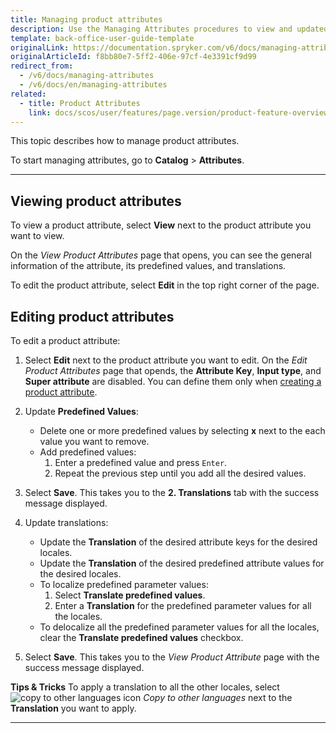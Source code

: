 ```yaml
---
title: Managing product attributes
description: Use the Managing Attributes procedures to view and updated product attributes in the Back Office.
template: back-office-user-guide-template
originalLink: https://documentation.spryker.com/v6/docs/managing-attributes
originalArticleId: f8bb80e7-5ff2-406e-97cf-4e3391cf9d99
redirect_from:
  - /v6/docs/managing-attributes
  - /v6/docs/en/managing-attributes
related:
  - title: Product Attributes
    link: docs/scos/user/features/page.version/product-feature-overview/product-attributes-overview.html
---
```


This topic describes how to manage product attributes.

To start managing attributes, go to **Catalog** > **Attributes**.


***
## Viewing product attributes

To view a product attribute, select **View** next to the product attribute you want to view. 

On the *View Product Attributes* page that opens, you can see the general information of the attribute, its predefined values, and translations.

To edit the product attribute, select **Edit** in the top right corner of the page.

## Editing product attributes

To edit a product attribute:
1. Select **Edit** next to the product attribute you want to edit. 
    On the *Edit Product Attributes* page that opends, the **Attribute Key**, **Input type**, and **Super attribute** are disabled. You can define them only when [creating a product attribute](/docs/scos/user/back-office-user-guides/{{page.version}}/catalog/attributes/creating-product-attributes.html).
2. Update **Predefined Values**:
    * Delete one or more predefined values by selecting **x** next to the each value you want to remove.
    * Add predefined values:
        1. Enter a predefined value and press `Enter`.
        2.  Repeat the previous step until you add all the desired values.


3. Select **Save**.
    This takes you to the **2. Translations** tab with the success message displayed. 
4. Update translations:
    * Update the **Translation** of the desired attribute keys for the desired locales.
    * Update the **Translation** of the desired predefined attribute values for the desired locales.
    * To localize predefined parameter values:
        1. Select **Translate predefined values**.
        2. Enter a **Translation** for the predefined parameter values for all the locales.
    * To delocalize all the predefined parameter values for all the locales, clear the **Translate predefined values** checkbox.
5. Select **Save**.
    This takes you to the *View Product Attribute* page with the success message displayed.

**Tips & Tricks**
To apply a translation to all the other locales, select ![copy to other languages icon](https://spryker.s3.eu-central-1.amazonaws.com/docs/User+Guides/Back+Office+User+Guides/Catalog/Attributes/Creating+product+attributes/copy-to-other-languages-icon.png) *Copy to other languages* next to the **Translation** you want to apply.
***

